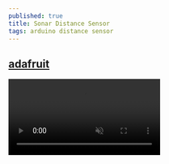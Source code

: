```yaml
---
published: true
title: Sonar Distance Sensor
tags: arduino distance sensor
---
```

## [adafruit](https://www.adafruit.com/product/3942)

<video muted autoplay controls>
    <source src="https://cdn-shop.adafruit.com/product-videos/1200x900/3942-04.mp4" type="video/mp4">
</video>
